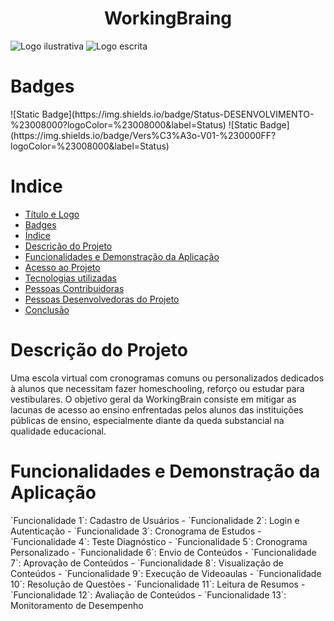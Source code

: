 <h1 align="center" id="Titulo-e-Logo">WorkingBraing</h1>

![Logo ilustrativa](https://github.com/user-attachments/assets/c1621e8e-f759-480f-af8b-f4d4aa8234c0) ![Logo escrita](https://github.com/user-attachments/assets/725307e3-b8fa-4e86-b50e-eae22eeef6f3)

<h1>Badges</h1>
![Static Badge](https://img.shields.io/badge/Status-DESENVOLVIMENTO-%23008000?logoColor=%23008000&label=Status) ![Static Badge](https://img.shields.io/badge/Vers%C3%A3o-V01-%230000FF?logoColor=%23008000&label=Status)

<h1>Indice</h1>

* [Título e Logo](#Titulo-e-Logo)
* [Badges](#Badges)
* [Índice](#Indice)
* [Descrição do Projeto](#Descricao-do-Projeto)
* [Funcionalidades e Demonstração da Aplicação](#Funcionalidades-e-Demonstracao-da-Aplicacao)
* [Acesso ao Projeto](#Acesso-ao-Processo)
* [Tecnologias utilizadas](#tecnologias-utilizadas)
* [Pessoas Contribuidoras](#pessoas-contribuidoras)
* [Pessoas Desenvolvedoras do Projeto](#pessoas-desenvolvedoras)
* [Conclusão](#conclusão)


<h1>Descrição do Projeto</h1>
<p>
  Uma escola virtual com cronogramas comuns ou personalizados dedicados à alunos que necessitam fazer homeschooling, reforço ou estudar para vestibulares.
  O objetivo geral da WorkingBrain consiste em mitigar as lacunas de acesso ao ensino enfrentadas pelos alunos das instituições públicas de ensino, especialmente diante da queda substancial na qualidade educacional. 
</p>

<h1>Funcionalidades e Demonstração da Aplicação</h1>
`Funcionalidade 1`: Cadastro de Usuários
- `Funcionalidade 2`: Login e Autenticação
- `Funcionalidade 3`: Cronograma de Estudos
- `Funcionalidade 4`: Teste Diagnóstico
- `Funcionalidade 5`: Cronograma Personalizado
- `Funcionalidade 6`: Envio de Conteúdos
- `Funcionalidade 7`: Aprovação de Conteúdos
- `Funcionalidade 8`: Visualização de Conteúdos
- `Funcionalidade 9`: Execução de Videoaulas
- `Funcionalidade 10`: Resolução de Questões
- `Funcionalidade 11`: Leitura de Resumos
- `Funcionalidade 12`: Avaliação de Conteúdos
- `Funcionalidade 13`: Monitoramento de Desempenho






